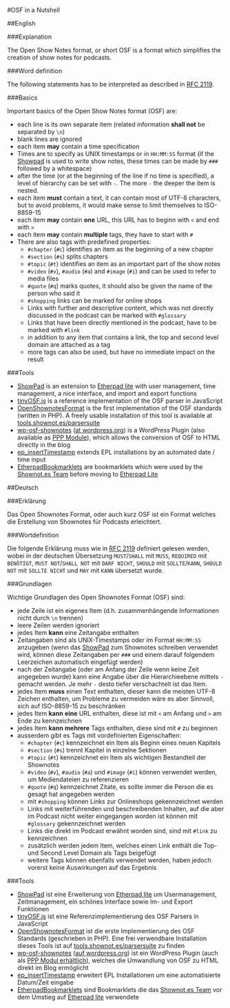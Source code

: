 #OSF in a Nutshell

##English

###Explanation

The Open Show Notes format, or short OSF is a format which simplifies the creation of show notes for podcasts. 

###Word definition

The following statements has to be interpreted as described in [RFC 2119](http://tools.ietf.org/html/rfc2119).

###Basics

Important basics of the Open Show Notes format (OSF) are:

* each line is its own separate item (related information **shall not** be separated by ```\n```)
* blank lines are ignored
* each item **may** contain a time specification
* Times are to specify as UNIX timestamps or in ```HH:MM:SS``` format (if the [Showpad](http://pad.shownot.es/) is used to write show notes, these times can be made by ```###``` followed by a whitespace)
* after the time (or at the beginning of the line if no time is specified), a level of hierarchy can be set with ```-```. The more ```-``` the deeper the item is nested.
* each item **must** contain a text, it can contain most of UTF-8 characters, but to avoid problems, it would make sense to limit themselves to ISO-8859-15
* each item **may** contain **one** URL, this URL has to beginn with ```<``` and end with ```>```
* each item **may** contain **multiple** tags, they have to start with ```#```
* There are also tags with predefined properties:
	* ```#chapter``` (```#c```) identifies an item as the beginning of a new chapter
	* ```#section``` (```#s```) splits chapters
	* ```#topic``` (```#t```) identifies an item as an important part of the show notes
	* ```#video``` (```#v```), ```#audio``` (```#a```) and ```#image``` (```#i```) and can be used to refer to media files
	* ```#quote``` (```#q```) marks quotes, it should also be given the name of the person who said it
	* ```#shopping``` links can be marked for online shops
	* Links with further and descriptive content, which was not directly discussed in the podcast can be marked with ```#glossary```
	* Links that have been directly mentioned in the podcast, have to be marked with ```#link```
	* in addition to any item that contains a link, the top and second level domain are attached as a tag
	* more tags can also be used, but have no immediate impact on the result

###Tools

* [ShowPad](https://github.com/shownotes/show-pad) is an extension to [Etherpad lite](https://github.com/ether/etherpad-lite) with user management, time management, a nice interface, and import and export functions
* [tinyOSF.js](https://github.com/shownotes/tinyOSF.js) is a reference implementation of the OSF parser in JavaScript
* [OpenShownotesFormat](https://github.com/shownotes/OpenShownotesFormat) is the first implementation of the OSF standards (written in PHP). A freely usable installation of this tool is available at [tools.shownot.es/parsersuite](http://tools.shownot.es/parsersuite/?configfile=shownotes)
* [wp-osf-shownotes](https://github.com/SimonWaldherr/wp-osf-shownotes) ([at wordpress.org](http://wordpress.org/extend/plugins/shownotes/)) is a WordPress Plugin (also available as [PPP Module](https://github.com/podlove/podlove-publisher/tree/module-shownotes)), which allows the conversion of OSF to HTML directly in the blog
* [ep_insertTimestamp](https://github.com/shownotes/ep_insertTimestamp) extends EPL installations by an automated date / time input
* [EtherpadBookmarklets](https://github.com/shownotes/EtherpadBookmarklets) are bookmarklets which were used by the [Shownot.es Team](http://shownot.es) before moving to [Etherpad Lite](https://github.com/ether/etherpad-lite)

##Deutsch

###Erklärung

Das Open Shownotes Format, oder auch kurz OSF ist ein Format welches die Erstellung von Shownotes für Podcasts erleichtert. 

###Wortdefinition

Die folgende Erklärung muss wie in [RFC 2119](http://tools.ietf.org/html/rfc2119) definiert gelesen werden, wobei in der deutschen Übersetzung ```MUST```/```SHALL``` mit ```MUSS```, ```REQUIRED``` mit ```BENÖTIGT```,  ```MUST NOT```/```SHALL NOT``` mit ```DARF NICHT```, ```SHOULD``` mit ```SOLLTE```/```KANN```, ```SHOULD NOT``` mit ```SOLLTE NICHT``` und ```MAY``` mit ```KANN``` übersetzt wurde.

###Grundlagen

Wichtige Grundlagen des Open Shownotes Format (OSF) sind:

* jede Zeile ist ein eigenes Item (d.h. zusammenhängende Informationen nicht durch ```\n``` trennen)
* leere Zeilen werden ignoriert
* jedes Item **kann** eine Zeitangabe enthalten
* Zeitangaben sind als UNIX-Timestamps oder im Format ```HH:MM:SS``` anzugeben (wenn das [ShowPad](http://pad.shownot.es/) zum Shownotes schreiben verwendet wird, können diese Zeitangaben per ```###``` und einem darauf folgendem Leerzeichen automatisch eingefügt werden)
* nach der Zeitangabe (oder am Anfang der Zeile wenn keine Zeit angegeben wurde) kann eine Angabe über die Hierarchieebene mittels ```-``` gemacht werden. Je mehr ```-``` desto tiefer verschachtelt ist das Item.
* jedes Item **muss** einen Text enthalten, dieser kann die meisten UTF-8 Zeichen enthalten, um Probleme zu vermeiden wäre es aber Sinnvoll, sich auf ISO-8859-15 zu beschränken
* jedes Item **kann** **eine** URL enthalten, diese ist mit ```<``` am Anfang und ```>``` am Ende zu kennzeichnen
* jedes Item **kann** **mehrere** Tags enthalten, diese sind mit ```#``` zu beginnen
* ausserdem gibt es Tags mit vordefinierten Eigenschaften:
	* ```#chapter``` (```#c```) kennzeichnet ein Item als Beginn eines neuen Kapitels
	* ```#section``` (```#s```) trennt Kapitel in einzelne Sektionen
	* ```#topic``` (```#t```) kennzeichnet ein Item als wichtigen Bestandteil der Shownotes
	* ```#video``` (```#v```), ```#audio``` (```#a```) und ```#image``` (```#i```) können verwendet werden, um Mediendateien zu referenzieren
	* ```#quote``` (```#q```) kennzeichnet Zitate, es sollte immer die Person die es gesagt hat angegeben werden
	* mit ```#shopping``` können Links zur Onlineshops gekennzeichnet werden
	* Links mit weiterführenden und beschreibenden Inhalten, auf die aber im Podcast nicht weiter eingegangen worden ist können mit ```#glossary``` gekennzeichnet werden
	* Links die direkt im Podcast erwähnt worden sind, sind mit ```#link``` zu kennzeichnen
	* zusätzlich werden jedem Item, welches einen Link enthält die Top- und Second Level Domain als Tags beigefügt
	* weitere Tags können ebenfalls verwendet werden, haben jedoch vorerst keine Auswirkungen auf das Ergebnis

###Tools

* [ShowPad](https://github.com/shownotes/show-pad) ist eine Erweiterung von [Etherpad lite](https://github.com/ether/etherpad-lite) um Usermanagement, Zeitmanagement, ein schönes Interface sowie Im- und Export Funktionen
* [tinyOSF.js](https://github.com/shownotes/tinyOSF.js) ist eine Referenzimplementierung des OSF Parsers in JavaScript
* [OpenShownotesFormat](https://github.com/shownotes/OpenShownotesFormat) ist die erste Implementierung des OSF Standards (geschrieben in PHP). Eine frei verwendbare Installation dieses Tools ist auf [tools.shownot.es/parsersuite](http://tools.shownot.es/parsersuite/?configfile=shownotes) zu finden
* [wp-osf-shownotes](https://github.com/SimonWaldherr/wp-osf-shownotes) ([auf wordpress.org](http://wordpress.org/extend/plugins/shownotes/)) ist ein WordPress Plugin (auch als [PPP Modul erhältlich](https://github.com/podlove/podlove-publisher/tree/module-shownotes)), welches die Umwandlung von OSF zu HTML direkt im Blog ermöglicht
* [ep_insertTimestamp](https://github.com/shownotes/ep_insertTimestamp) erweitert EPL Installationen um eine automatisierte Datum/Zeit eingabe
* [EtherpadBookmarklets](https://github.com/shownotes/EtherpadBookmarklets) sind Bookmarklets die das [Shownot.es Team](http://shownot.es) vor dem Umstieg auf [Etherpad lite](https://github.com/ether/etherpad-lite) verwendete
